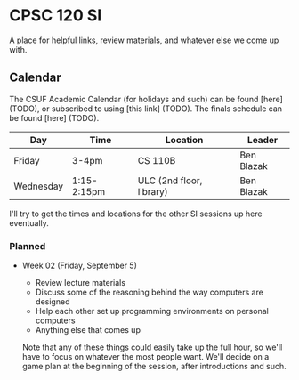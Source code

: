 # CPSC 120 SI

A place for helpful links, review materials, and whatever else we come up with.


## Calendar

The CSUF Academic Calendar (for holidays and such) can be found [here] (TODO),
or subscribed to using [this link] (TODO).  The finals schedule can be found
[here] (TODO).

|    Day    |    Time     |         Location         |   Leader   |
| --------- | ----------- | ------------------------ | ---------- |
| Friday    | 3-4pm       | CS 110B                  | Ben Blazak |
| Wednesday | 1:15-2:15pm | ULC (2nd floor, library) | Ben Blazak |

<!-- TODO -->
I'll try to get the times and locations for the other SI sessions up here
eventually.

### Planned

- Week 02 (Friday, September 5)
    - Review lecture materials
    - Discuss some of the reasoning behind the way computers are designed
    - Help each other set up programming environments on personal computers
    - Anything else that comes up

  Note that any of these things could easily take up the full hour, so we'll
  have to focus on whatever the most people want.  We'll decide on a game plan
  at the beginning of the session, after introductions and such.

